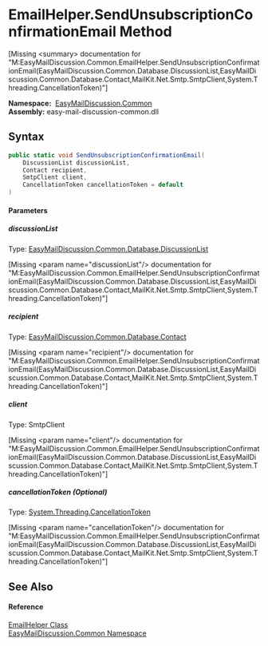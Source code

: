 EmailHelper.SendUnsubscriptionConfirmationEmail Method
======================================================

[Missing &lt;summary> documentation for "M:EasyMailDiscussion.Common.EmailHelper.SendUnsubscriptionConfirmationEmail(EasyMailDiscussion.Common.Database.DiscussionList,EasyMailDiscussion.Common.Database.Contact,MailKit.Net.Smtp.SmtpClient,System.Threading.CancellationToken)"]


  **Namespace:**  [EasyMailDiscussion.Common][1]  
  **Assembly:** easy-mail-discussion-common.dll

Syntax
------

```csharp
public static void SendUnsubscriptionConfirmationEmail(
	DiscussionList discussionList,
	Contact recipient,
	SmtpClient client,
	CancellationToken cancellationToken = default
)
```

#### Parameters

##### *discussionList*
Type: [EasyMailDiscussion.Common.Database.DiscussionList][2]  

[Missing &lt;param name="discussionList"/> documentation for "M:EasyMailDiscussion.Common.EmailHelper.SendUnsubscriptionConfirmationEmail(EasyMailDiscussion.Common.Database.DiscussionList,EasyMailDiscussion.Common.Database.Contact,MailKit.Net.Smtp.SmtpClient,System.Threading.CancellationToken)"]


##### *recipient*
Type: [EasyMailDiscussion.Common.Database.Contact][3]  

[Missing &lt;param name="recipient"/> documentation for "M:EasyMailDiscussion.Common.EmailHelper.SendUnsubscriptionConfirmationEmail(EasyMailDiscussion.Common.Database.DiscussionList,EasyMailDiscussion.Common.Database.Contact,MailKit.Net.Smtp.SmtpClient,System.Threading.CancellationToken)"]


##### *client*
Type: SmtpClient  

[Missing &lt;param name="client"/> documentation for "M:EasyMailDiscussion.Common.EmailHelper.SendUnsubscriptionConfirmationEmail(EasyMailDiscussion.Common.Database.DiscussionList,EasyMailDiscussion.Common.Database.Contact,MailKit.Net.Smtp.SmtpClient,System.Threading.CancellationToken)"]


##### *cancellationToken* (Optional)
Type: [System.Threading.CancellationToken][4]  

[Missing &lt;param name="cancellationToken"/> documentation for "M:EasyMailDiscussion.Common.EmailHelper.SendUnsubscriptionConfirmationEmail(EasyMailDiscussion.Common.Database.DiscussionList,EasyMailDiscussion.Common.Database.Contact,MailKit.Net.Smtp.SmtpClient,System.Threading.CancellationToken)"]



See Also
--------

#### Reference
[EmailHelper Class][5]  
[EasyMailDiscussion.Common Namespace][1]  

[1]: ../README.md
[2]: ../../EasyMailDiscussion.Common.Database/DiscussionList/README.md
[3]: ../../EasyMailDiscussion.Common.Database/Contact/README.md
[4]: https://docs.microsoft.com/dotnet/api/system.threading.cancellationtoken
[5]: README.md